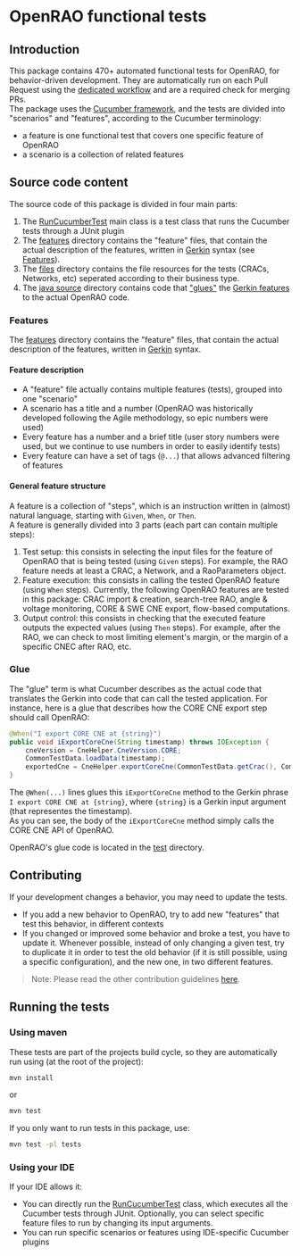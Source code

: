 # OpenRAO functional tests

## Introduction
This package contains 470+ automated functional tests for OpenRAO, for behavior-driven development. 
They are automatically run on each Pull Request using the [dedicated workflow]() 
and are a required check for merging PRs.  
The package uses the [Cucumber framework](https://cucumber.io/), 
and the tests are divided into "scenarios" and "features", according to the Cucumber terminology:
- a feature is one functional test that covers one specific feature of OpenRAO
- a scenario is a collection of related features

## Source code content
The source code of this package is divided in four main parts:
1. The [RunCucumberTest](src/test/java/com/powsybl/openrao/tests/RunCucumberTest.java) main class is a test class that 
   runs the Cucumber tests through a JUnit plugin
2. The [features](src/test/resources/features) directory contains the "feature" files, that contain the actual description 
   of the features, written in [Gerkin](https://cucumber.io/docs/gherkin/) syntax (see [Features](#features)).
3. The [files](src/test/resources/files) directory contains the file resources for the tests (CRACs, Networks, etc) 
   seperated according to their business type.
4. The [java source](src/test/java/com/powsybl/openrao/tests) directory contains code that ["glues"](#glue)
   the [Gerkin features](#features) to the actual OpenRAO code.

### Features
The [features](src/test/resources/features) directory contains the "feature" files, that contain the actual description
of the features, written in [Gerkin](https://cucumber.io/docs/gherkin/) syntax.

#### Feature description
- A "feature" file actually contains multiple features (tests), grouped into one "scenario"
- A scenario has a title and a number (OpenRAO was historically developed following the Agile methodology, so epic numbers were used)
- Every feature has a number and a brief title (user story numbers were used, but we continue to use numbers in order to easily identify tests)
- Every feature can have a set of tags (`@...`) that allows advanced filtering of features

#### General feature structure
A feature is a collection of "steps", which is an instruction written in (almost) natural language, starting with `Given`,
`When`, or `Then`.  
A feature is generally divided into 3 parts (each part can contain multiple steps):
1. Test setup: this consists in selecting the input files for the feature of OpenRAO that is being tested (using `Given` steps). 
   For example, the RAO feature needs at least a CRAC, a Network, and a RaoParameters object.
2. Feature execution: this consists in calling the tested OpenRAO feature (using `When` steps). Currently, the following 
   OpenRAO features are tested in this package: CRAC import & creation, search-tree RAO, angle & voltage monitoring, 
   CORE & SWE CNE export, flow-based computations.
3. Output control: this consists in checking that the executed feature outputs the expected values (using `Then` steps). 
   For example, after the RAO, we can check to most limiting element's margin, or the margin of a specific CNEC after RAO, etc. 

### Glue
The "glue" term is what Cucumber describes as the actual code that translates the Gerkin into code that can call the 
tested application. For instance, here is a glue that describes how the CORE CNE export step should call OpenRAO:
```java
@When("I export CORE CNE at {string}")
public void iExportCoreCne(String timestamp) throws IOException {
    cneVersion = CneHelper.CneVersion.CORE;
    CommonTestData.loadData(timestamp);
    exportedCne = CneHelper.exportCoreCne(CommonTestData.getCrac(), CommonTestData.getCracCreationContext(), CommonTestData.getNetwork(), CommonTestData.getRaoResult(), CommonTestData.getRaoParameters());
}
```
The `@When(...)` lines glues this `iExportCoreCne` method to the Gerkin phrase `I export CORE CNE at {string}`, 
where `{string}` is a Gerkin input argument (that representes the timestamp).  
As you can see, the body of the `iExportCoreCne` method simply calls the CORE CNE API of OpenRAO.  

OpenRAO's glue code is located in the [test](src/test/java/com/powsybl/openrao/tests) directory.

## Contributing
If your development changes a behavior, you may need to update the tests.  
- If you add a new behavior to OpenRAO, try to add new "features" that test this behavior, in different contexts
- If you changed or improved some behavior and broke a test, you have to update it. Whenever possible, instead of only 
  changing a given test, try to duplicate it in order to test the old behavior (if it is still possible, using a 
  specific configuration), and the new one, in two different features.

> Note: Please read the other contribution guidelines [here](../CONTRIBUTING.md).

## Running the tests

### Using maven
These tests are part of the projects build cycle, so they are automatically run using (at the root of the project):
```bash
mvn install
```
or 
```bash
mvn test
```

If you only want to run tests in this package, use:
```bash
mvn test -pl tests
```

### Using your IDE
If your IDE allows it:
- You can directly run the [RunCucumberTest](src/test/java/com/powsybl/openrao/tests/RunCucumberTest.java) class, 
  which executes all the Cucumber tests through JUnit. Optionally, you can select specific feature files to run by 
  changing its input arguments.
- You can run specific scenarios or features using IDE-specific Cucumber plugins
